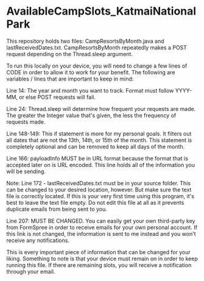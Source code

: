 # AvailableCampSlots_KatmaiNationalPark

  This repository holds two files: CampResortsByMonth.java and lastReceivedDates.txt. CampResortsByMonth repeatedly makes a POST request depending on the Thread.sleep argument. 

  To run this locally on your device, you will need to change a few lines of CODE in order to allow it to work for your benefit. The following are variables / lines that are important to keep in mind:


Line 14: The year and month you want to track. Format must follow YYYY-MM, or else POST requests will fail.

Line 24: Thread.sleep will determine how frequent your requests are made. The greater the Integer value that's given, the less the frequency of requests made.

Line 148-149: This if statement is more for my personal goals. It filters out all dates that are not the 13th, 14th, or 15th of the month. This statement is completely optional and can be removed to keep all days of the month.

Line 166: payloadInfo MUST be in URL format because the format that is accepted later on is URL encoded. This line holds all of the information you will be sending.

Note: Line 172 - lastReceivedDates.txt must be in your source folder. This can be changed to your desired location, however. But make sure the text file is correctly located. If this is your very first time using this program, it's best to leave the text file empty. Do not edit this file at all as it prevents duplicate emails from being sent to you.

Line 207: MUST BE CHANGED. You can easily get your own third-party key from FormSpree in order to receive emails for your own personal account. If this link is not changed, the information is sent to me instead and you won't receive any notifications. 



This is every important piece of information that can be changed for your liking. Something to note is that your device must remain on in order to keep running this file. If there are remaining slots, you will receive a notification through your email.

  
